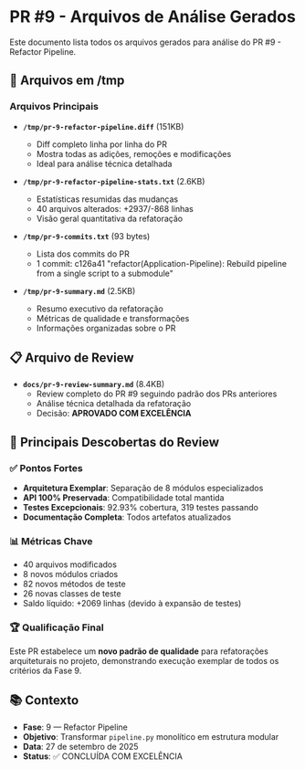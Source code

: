 # PR #9 - Arquivos de Análise Gerados

Este documento lista todos os arquivos gerados para análise do PR #9 - Refactor Pipeline.

## 📁 Arquivos em /tmp

### Arquivos Principais

- **`/tmp/pr-9-refactor-pipeline.diff`** (151KB)
  - Diff completo linha por linha do PR
  - Mostra todas as adições, remoções e modificações
  - Ideal para análise técnica detalhada

- **`/tmp/pr-9-refactor-pipeline-stats.txt`** (2.6KB)
  - Estatísticas resumidas das mudanças
  - 40 arquivos alterados: +2937/-868 linhas
  - Visão geral quantitativa da refatoração

- **`/tmp/pr-9-commits.txt`** (93 bytes)
  - Lista dos commits do PR
  - 1 commit: c126a41 "refactor(Application-Pipeline): Rebuild pipeline from a single script to a submodule"

- **`/tmp/pr-9-summary.md`** (2.5KB)
  - Resumo executivo da refatoração
  - Métricas de qualidade e transformações
  - Informações organizadas sobre o PR

## 📋 Arquivo de Review

- **`docs/pr-9-review-summary.md`** (8.4KB)
  - Review completo do PR #9 seguindo padrão dos PRs anteriores
  - Análise técnica detalhada da refatoração
  - Decisão: **APROVADO COM EXCELÊNCIA**

## 🎯 Principais Descobertas do Review

### ✅ Pontos Fortes

- **Arquitetura Exemplar**: Separação de 8 módulos especializados
- **API 100% Preservada**: Compatibilidade total mantida
- **Testes Excepcionais**: 92.93% cobertura, 319 testes passando
- **Documentação Completa**: Todos artefatos atualizados

### 📊 Métricas Chave

- 40 arquivos modificados
- 8 novos módulos criados
- 82 novos métodos de teste
- 26 novas classes de teste
- Saldo líquido: +2069 linhas (devido à expansão de testes)

### 🏆 Qualificação Final

Este PR estabelece um **novo padrão de qualidade** para refatorações arquiteturais no projeto, demonstrando execução exemplar de todos os critérios da Fase 9.

## 📚 Contexto

- **Fase**: 9 — Refactor Pipeline
- **Objetivo**: Transformar `pipeline.py` monolítico em estrutura modular
- **Data**: 27 de setembro de 2025
- **Status**: ✅ CONCLUÍDA COM EXCELÊNCIA
